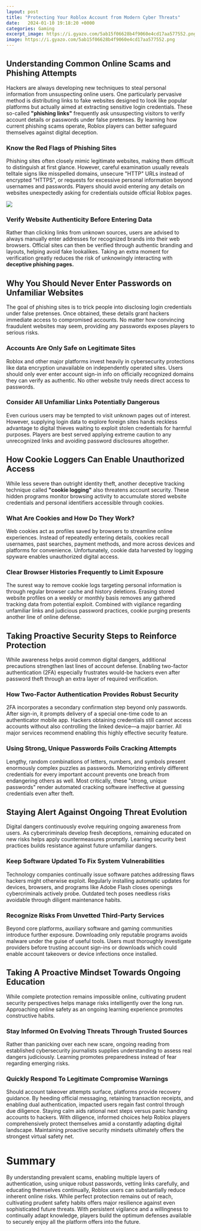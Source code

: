 ```yaml
---
layout: post
title: "Protecting Your Roblox Account from Modern Cyber Threats"
date:   2024-01-10 19:18:20 +0000
categories: Gaming
excerpt_image: https://i.gyazo.com/5ab15f06628b4f9060e4cd17aa577552.png
image: https://i.gyazo.com/5ab15f06628b4f9060e4cd17aa577552.png
---
```


## Understanding Common Online Scams and Phishing Attempts  
Hackers are always developing new techniques to steal personal information from unsuspecting online users. One particularly pervasive method is distributing links to fake websites designed to look like popular platforms but actually aimed at extracting sensitive login credentials. These so-called **"phishing links"** frequently ask unsuspecting visitors to verify account details or passwords under false pretenses. By learning how current phishing scams operate, Roblox players can better safeguard themselves against digital deception.
### Know the Red Flags of Phishing Sites
Phishing sites often closely mimic legitimate websites, making them difficult to distinguish at first glance. However, careful examination usually reveals telltale signs like misspelled domains, unsecure "HTTP" URLs instead of encrypted "HTTPS", or requests for excessive personal information beyond usernames and passwords. Players should avoid entering any details on websites unexpectedly asking for credentials outside official Roblox pages. 

![](https://i.gyazo.com/5ab15f06628b4f9060e4cd17aa577552.png)
### Verify Website Authenticity Before Entering Data  
Rather than clicking links from unknown sources, users are advised to always manually enter addresses for recognized brands into their web browsers. Official sites can then be verified through authentic branding and layouts, helping avoid fake lookalikes. Taking an extra moment for verification greatly reduces the risk of unknowingly interacting with **deceptive phishing pages.**
## Why You Should Never Enter Passwords on Unfamiliar Websites
The goal of phishing sites is to trick people into disclosing login credentials under false pretenses. Once obtained, these details grant hackers immediate access to compromised accounts. No matter how convincing fraudulent websites may seem, providing any passwords exposes players to serious risks.
### Accounts Are Only Safe on Legitimate Sites
Roblox and other major platforms invest heavily in cybersecurity protections like data encryption unavailable on independently operated sites. Users should only ever enter account sign-in info on officially recognized domains they can verify as authentic. No other website truly needs direct access to passwords. 
### Consider All Unfamiliar Links Potentially Dangerous  
Even curious users may be tempted to visit unknown pages out of interest. However, supplying login data to explore foreign sites hands reckless advantage to digital thieves waiting to exploit stolen credentials for harmful purposes. Players are best served applying extreme caution to any unrecognized links and avoiding password disclosures altogether.
## How Cookie Loggers Can Enable Unauthorized Access  
While less severe than outright identity theft, another deceptive tracking technique called **"cookie logging"** also threatens account security. These hidden programs monitor browsing activity to accumulate stored website credentials and personal identifiers accessible through cookies.
### What Are Cookies and How Do They Work?
Web cookies act as profiles saved by browsers to streamline online experiences. Instead of repeatedly entering details, cookies recall usernames, past searches, payment methods, and more across devices and platforms for convenience. Unfortunately, cookie data harvested by logging spyware enables unauthorized digital access.
### Clear Browser Histories Frequently to Limit Exposure 
The surest way to remove cookie logs targeting personal information is through regular browser cache and history deletions. Erasing stored website profiles on a weekly or monthly basis removes any gathered tracking data from potential exploit. Combined with vigilance regarding unfamiliar links and judicious password practices, cookie purging presents another line of online defense.
## Taking Proactive Security Steps to Reinforce Protection
While awareness helps avoid common digital dangers, additional precautions strengthen last lines of account defense. Enabling two-factor authentication (2FA) especially frustrates would-be hackers even after password theft through an extra layer of required verification.
### How Two-Factor Authentication Provides Robust Security  
2FA incorporates a secondary confirmation step beyond only passwords. After sign-in, it prompts delivery of a special one-time code to an authenticator mobile app. Hackers obtaining credentials still cannot access accounts without also controlling the linked device—a major barrier. All major services recommend enabling this highly effective security feature.
### Using Strong, Unique Passwords Foils Cracking Attempts
Lengthy, random combinations of letters, numbers, and symbols present enormously complex puzzles as passwords. Memorizing entirely different credentials for every important account prevents one breach from endangering others as well. Most critically, these "strong, unique passwords" render automated cracking software ineffective at guessing credentials even after theft.
## Staying Alert Against Ongoing Threat Evolution
Digital dangers continuously evolve requiring ongoing awareness from users. As cybercriminals develop fresh deceptions, remaining educated on new risks helps apply countermeasures promptly. Learning security best practices builds resistance against future unfamiliar dangers.
### Keep Software Updated To Fix System Vulnerabilities 
Technology companies continually issue software patches addressing flaws hackers might otherwise exploit. Regularly installing automatic updates for devices, browsers, and programs like Adobe Flash closes openings cybercriminals actively probe. Outdated tech poses needless risks avoidable through diligent maintenance habits.
### Recognize Risks From Unvetted Third-Party Services
Beyond core platforms, auxiliary software and gaming communities introduce further exposure. Downloading only reputable programs avoids malware under the guise of useful tools. Users must thoroughly investigate providers before trusting account sign-ins or downloads which could enable account takeovers or device infections once installed.
## Taking A Proactive Mindset Towards Ongoing Education
While complete protection remains impossible online, cultivating prudent security perspectives helps manage risks intelligently over the long run. Approaching online safety as an ongoing learning experience promotes constructive habits.  
### Stay Informed On Evolving Threats Through Trusted Sources
Rather than panicking over each new scare, ongoing reading from established cybersecurity journalists supplies understanding to assess real dangers judiciously. Learning promotes preparedness instead of fear regarding emerging risks.
### Quickly Respond To Legitimate Compromise Warnings
Should account takeover attempts surface, platforms provide recovery guidance. By heeding official messaging, retaining transaction receipts, and enabling dual authentication, impacted users regain fast control through due diligence. Staying calm aids rational next steps versus panic handing accounts to hackers.
With diligence, informed choices help Roblox players comprehensively protect themselves amid a constantly adapting digital landscape. Maintaining proactive security mindsets ultimately offers the strongest virtual safety net.
# Summary 
By understanding prevalent scams, enabling multiple layers of authentication, using unique robust passwords, vetting links carefully, and educating themselves continually, Roblox users can substantially reduce inherent online risks. While perfect protection remains out of reach, cultivating prudent safety habits offers major resilience against even sophisticated future threats. With persistent vigilance and a willingness to continually adapt knowledge, players build the optimum defenses available to securely enjoy all the platform offers into the future.